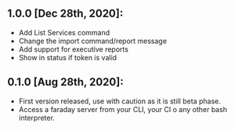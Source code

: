 1.0.0 [Dec 28th, 2020]:
---
 * Add List Services command
 * Change the import command/report message
 * Add support for executive reports
 * Show in status if token is valid

0.1.0 [Aug 28th, 2020]:
---
 * First version released, use with caution as it is still beta phase.
 * Access a faraday server from your CLI, your CI o any other bash interpreter.
